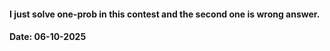 #### I just solve one-prob in this contest and the second one is wrong answer.
#### Date: 06-10-2025
